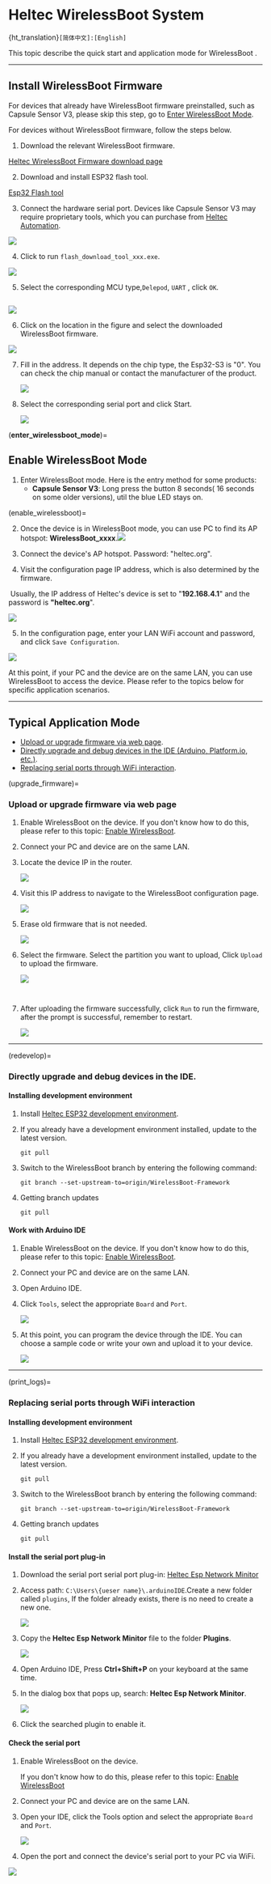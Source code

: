 # Heltec WirelessBoot System
{ht_translation}`[简体中文]:[English]`

This topic describe the quick start and application mode for WirelessBoot .

------

## Install WirelessBoot Firmware

For devices that already have WirelessBoot firmware preinstalled, such as Capsule Sensor V3, please skip this step, go to [Enter WirelessBoot Mode](enter_wirelessboot_mode).

For devices without WirelessBoot firmware, follow the steps below.

1. Download the relevant WirelessBoot firmware.

[Heltec WirelessBoot Firmware download page]()

2. Download and install ESP32 flash tool.

[Esp32 Flash tool](https://www.espressif.com.cn/sites/default/files/tools/flash_download_tool_3.9.7_1.zip)

3. Connect the hardware serial port. Devices like Capsule Sensor V3 may require proprietary tools, which you can purchase from [Heltec Automation](https://heltec.org/).

![](img/10.png)

4. Click to run `flash_download_tool_xxx.exe`.

![](img/02.jpg)

5. Select the corresponding MCU type,`Delepod`, `UART` , click `OK`.

``` {Tips} Please check the corresponding product manual for CPU model.
```

![](img/03.jpg)

6. Click on the location in the figure and select the downloaded WirelessBoot firmware.

![](img/09.png)

7. Fill in the address. It depends on the chip type, the Esp32-S3 is "0". You can check the chip manual or contact the manufacturer of the product.

   ![](img/18.jpg)

8. Select the corresponding serial port and click Start. 

   ![](img/19.png)

(**enter_wirelessboot_mode**)=

## Enable WirelessBoot Mode
1. Enter WirelessBoot mode. Here is the entry method for some products:
   - **Capsule Sensor V3**: Long press the button 8 seconds( 16 seconds on some older versions), util the blue LED stays on.

(enable_wirelessboot)=

2. Once the device is in WirelessBoot mode, you can use PC to find its AP hotspot: **WirelessBoot_xxxx**.![](img/02.png)

3. Connect the device's AP hotspot. Password: "heltec.org".

4. Visit the configuration page IP address, which is also determined by the firmware. 

​	Usually, the IP address of Heltec's device is set to "**192.168.4.1**" and the password is **"heltec.org**".

![](img/04.jpg)

5. In the configuration page, enter your LAN WiFi account and password, and click `Save Configuration`.

![](img/01.jpg)

At this point, if your PC and the device are on the same LAN, you can use WirelessBoot to access the device. Please refer to the topics below for specific application scenarios.

------

## Typical Application Mode
- [Upload or upgrade firmware via web page](upgrade_firmware).
- [Directly upgrade and debug devices in the IDE (Arduino, Platform.io, etc.)](redevelop).
- [Replacing serial ports through WiFi interaction](print_logs).

(upgrade_firmware)=
### Upload or upgrade firmware via web page
1. Enable WirelessBoot on the device. If you don't know how to do this, please refer to this topic: [Enable WirelessBoot](enable_wirelessboot).

2. Connect your PC and device are on the same LAN.

3. Locate the device IP in the router.

   ![](img/05.png)

4. Visit this IP address to navigate to the WirelessBoot configuration page.

   ![](img/06.jpg)

5. Erase old firmware that is not needed.

   ![](img/07.jpg)

6. Select the firmware. Select the partition you want to upload, Click `Upload` to upload the firmware.

   ![](img/11.jpg)

 ``` {Tips} The firmware size should not be larger than the partition capacity.
 ```

 ``` {Tips}If it fails to upload, your firmware name may be too long.
 ```

7. After uploading the firmware successfully, click `Run` to run the firmware, after the prompt is successful, remember to restart.

   ![](img/08.jpg)

------

(redevelop)=

### Directly upgrade and debug devices in the IDE.
#### Installing development environment

1. Install [Heltec ESP32 development environment](https://github.com/Heltec-Aaron-Lee/WiFi_Kit_series/tree/WirelessBoot-Framework).
2. If you already have a development environment installed, update to the latest version.

   ```
   git pull
   ```

3. Switch to the WirelessBoot branch by entering the following command:

   ```
   git branch --set-upstream-to=origin/WirelessBoot-Framework
   ```

4. Getting branch updates

   ```
   git pull
   ```
#### Work with Arduino IDE
1. Enable WirelessBoot on the device. If you don't know how to do this, please refer to this topic: [Enable WirelessBoot](enable_wirelessboot).

2. Connect your PC and device are on the same LAN.

3. Open Arduino IDE.

4. Click `Tools`, select the appropriate `Board` and `Port`.

   ![](img/12.jpg)

5. At this point, you can program the device through the IDE. You can choose a sample code or write your own and upload it to your device. 

   ![](img/13.png)

------

(print_logs)=
### Replacing serial ports through WiFi interaction
#### Installing development environment
1. Install [Heltec ESP32 development environment](https://github.com/Heltec-Aaron-Lee/WiFi_Kit_series/tree/WirelessBoot-Framework).
2. If you already have a development environment installed, update to the latest version.

   ```
   git pull
   ```

3. Switch to the WirelessBoot branch by entering the following command:

   ```
   git branch --set-upstream-to=origin/WirelessBoot-Framework
   ```

4. Getting branch updates

   ```
   git pull
   ```

#### Install the serial port plug-in
1. Download the serial port serial port plug-in:
   [Heltec Esp Network Minitor](https://resource.heltec.cn/download/Heltec%20Capsule%20Sensor%20V3/heltec-esp-network-monitor-0.0.1.vsix)

2. Access path: `C:\Users\{ueser name}\.arduinoIDE`.Create a new folder called `plugins`, If the folder already exists, there is no need to create a new one.

   ![](img/14.png)

3. Copy the **Heltec Esp Network Minitor** file to the folder **Plugins**.

   ![](img/15.png)

4. Open Arduino IDE, Press **Ctrl+Shift+P** on your keyboard at the same time.

5. In the dialog box that pops up, search: **Heltec Esp Network Minitor**.

   ![](img/16.png)

6. Click the searched plugin to enable it.

#### Check the serial port
1. Enable WirelessBoot on the device. 

   If you don't know how to do this, please refer to this topic: [Enable WirelessBoot](enable_wirelessboot)

2. Connect your PC and device are on the same LAN.

3. Open your IDE, click the Tools option and select the appropriate `Board` and `Port`.

   ![](img/12.jpg)

4. Open the port and connect the device's serial port to your PC via WiFi.

![](img/17.jpg)